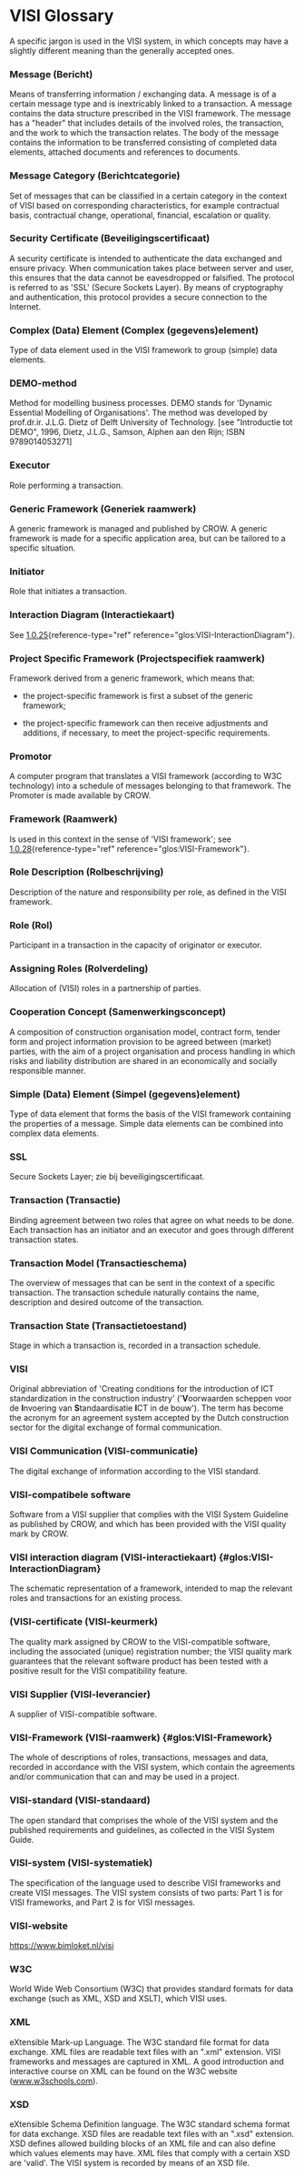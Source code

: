 # VISI Glossary

A specific jargon is used in the VISI system, in which concepts may have
a slightly different meaning than the generally accepted ones.

### Message (Bericht)

Means of transferring information / exchanging data. A message is of a
certain message type and is inextricably linked to a transaction. A
message contains the data structure prescribed in the VISI framework.
The message has a \"header\" that includes details of the involved
roles, the transaction, and the work to which the transaction relates.
The body of the message contains the information to be transferred
consisting of completed data elements, attached documents and references
to documents.

### Message Category (Berichtcategorie)

Set of messages that can be classified in a certain category in the
context of VISI based on corresponding characteristics, for example
contractual basis, contractual change, operational, financial,
escalation or quality.

### Security Certificate (Beveiligingscertificaat)

A security certificate is intended to authenticate the data exchanged
and ensure privacy. When communication takes place between server and
user, this ensures that the data cannot be eavesdropped or falsified.
The protocol is referred to as 'SSL' (Secure Sockets Layer). By means of
cryptography and authentication, this protocol provides a secure
connection to the Internet.

### Complex (Data) Element (Complex (gegevens)element)

Type of data element used in the VISI framework to group (simple) data
elements.

### DEMO-method

Method for modelling business processes. DEMO stands for 'Dynamic
Essential Modelling of Organisations'. The method was developed by
prof.dr.ir. J.L.G. Dietz of Delft University of Technology. \[see
"Introductie tot DEMO", 1996, Dietz, J.L.G., Samson, Alphen aan den
Rijn; ISBN 9789014053271\]

### Executor

Role performing a transaction.

### Generic Framework (Generiek raamwerk)

A generic framework is managed and published by CROW. A generic
framework is made for a specific application area, but can be tailored
to a specific situation.

### Initiator

Role that initiates a transaction.

### Interaction Diagram (Interactiekaart)

See [1.0.25](#glos:VISI-InteractionDiagram){reference-type="ref"
reference="glos:VISI-InteractionDiagram"}.

### Project Specific Framework (Projectspecifiek raamwerk)

Framework derived from a generic framework, which means that:

-   the project-specific framework is first a subset of the generic
    framework;

-   the project-specific framework can then receive adjustments and
    additions, if necessary, to meet the project-specific requirements.

### Promotor

A computer program that translates a VISI framework (according to W3C
technology) into a schedule of messages belonging to that framework. The
Promoter is made available by CROW.

### Framework (Raamwerk)

Is used in this context in the sense of 'VISI framework'; see
[1.0.28](#glos:VISI-Framework){reference-type="ref"
reference="glos:VISI-Framework"}.

### Role Description (Rolbeschrijving)

Description of the nature and responsibility per role, as defined in the
VISI framework.

### Role (Rol)

Participant in a transaction in the capacity of originator or executor.

### Assigning Roles (Rolverdeling)

Allocation of (VISI) roles in a partnership of parties.

### Cooperation Concept (Samenwerkingsconcept)

A composition of construction organisation model, contract form, tender
form and project information provision to be agreed between (market)
parties, with the aim of a project organisation and process handling in
which risks and liability distribution are shared in an economically and
socially responsible manner.

### Simple (Data) Element (Simpel (gegevens)element)

Type of data element that forms the basis of the VISI framework
containing the properties of a message. Simple data elements can be
combined into complex data elements.

### SSL

Secure Sockets Layer; zie bij beveiligingscertificaat.

### Transaction (Transactie)

Binding agreement between two roles that agree on what needs to be done.
Each transaction has an initiator and an executor and goes through
different transaction states.

### Transaction Model (Transactieschema)

The overview of messages that can be sent in the context of a specific
transaction. The transaction schedule naturally contains the name,
description and desired outcome of the transaction.

### Transaction State (Transactietoestand)

Stage in which a transaction is, recorded in a transaction schedule.

### VISI

Original abbreviation of 'Creating conditions for the introduction of
ICT standardization in the construction industry' ('**V**oorwaarden
scheppen voor de **I**nvoering van **S**tandaardisatie **I**CT in de
bouw'). The term has become the acronym for an agreement system accepted
by the Dutch construction sector for the digital exchange of formal
communication.

### VISI Communication (VISI-communicatie)

The digital exchange of information according to the VISI standard.

### VISI-compatibele software

Software from a VISI supplier that complies with the VISI System
Guideline as published by CROW, and which has been provided with the
VISI quality mark by CROW.

### VISI interaction diagram (VISI-interactiekaart) {#glos:VISI-InteractionDiagram}

The schematic representation of a framework, intended to map the
relevant roles and transactions for an existing process.

### (VISI-certificate (VISI-keurmerk)

The quality mark assigned by CROW to the VISI-compatible software,
including the associated (unique) registration number; the VISI quality
mark guarantees that the relevant software product has been tested with
a positive result for the VISI compatibility feature.

### VISI Supplier (VISI-leverancier)

A supplier of VISI-compatible software.

### VISI-Framework (VISI-raamwerk) {#glos:VISI-Framework}

The whole of descriptions of roles, transactions, messages and data,
recorded in accordance with the VISI system, which contain the
agreements and/or communication that can and may be used in a project.

### VISI-standard (VISI-standaard)

The open standard that comprises the whole of the VISI system and the
published requirements and guidelines, as collected in the VISI System
Guide.

### VISI-system (VISI-systematiek)

The specification of the language used to describe VISI frameworks and
create VISI messages. The VISI system consists of two parts: Part 1 is
for VISI frameworks, and Part 2 is for VISI messages.

### VISI-website

https://www.bimloket.nl/visi

### W3C

World Wide Web Consortium (W3C) that provides standard formats for data
exchange (such as XML, XSD and XSLT), which VISI uses.

### XML

eXtensible Mark-up Language. The W3C standard file format for data
exchange. XML files are readable text files with an \".xml\" extension.
VISI frameworks and messages are captured in XML. A good introduction
and interactive course on XML can be found on the W3C website
(www.w3schools.com).

### XSD

eXtensible Schema Definition language. The W3C standard schema format
for data exchange. XSD files are readable text files with an \".xsd\"
extension. XSD defines allowed building blocks of an XML file and can
also define which values elements may have. XML files that comply with a
certain XSD are 'valid'. The VISI system is recorded by means of an XSD
file.
